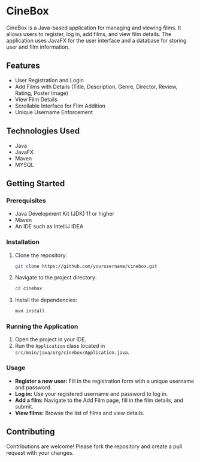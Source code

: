 # CineBox

CineBox is a Java-based application for managing and viewing films. It allows users to register, log in, add films, and view film details. The application uses JavaFX for the user interface and a database for storing user and film information.

## Features

- User Registration and Login
- Add Films with Details (Title, Description, Genre, Director, Review, Rating, Poster Image)
- View Film Details
- Scrollable Interface for Film Addition
- Unique Username Enforcement

## Technologies Used

- Java
- JavaFX
- Maven
- MYSQL 

## Getting Started

### Prerequisites

- Java Development Kit (JDK) 11 or higher
- Maven
- An IDE such as IntelliJ IDEA

### Installation

1. Clone the repository:
    ```sh
    git clone https://github.com/yourusername/cinebox.git
    ```
2. Navigate to the project directory:
    ```sh
    cd cinebox
    ```
3. Install the dependencies:
    ```sh
    mvn install
    ```

### Running the Application

1. Open the project in your IDE.
2. Run the `Application` class located in `src/main/java/org/cinebox/Application.java`.

### Usage

- **Register a new user:** Fill in the registration form with a unique username and password.
- **Log in:** Use your registered username and password to log in.
- **Add a film:** Navigate to the Add Film page, fill in the film details, and submit.
- **View films:** Browse the list of films and view details.

## Contributing

Contributions are welcome! Please fork the repository and create a pull request with your changes.

